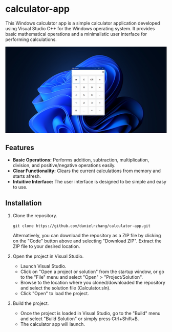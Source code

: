 # calculator-app
This Windows calculator app is a simple calculator application developed using Visual Studio C++ for the Windows operating system. It provides basic mathematical operations and a minimalistic user interface for performing calculations.

![](/images/display.png)

## Features
* **Basic Operations:** Performs addition, subtraction, multiplication, division, and positive/negative operations easily.
* **Clear Functionality:** Clears the current calculations from memory and starts afresh.
* **Intuitive Interface:** The user interface is designed to be simple and easy to use.

## Installation
1. Clone the repository.

    `git clone https://github.com/danielrzhang/calculator-app.git`

    Alternatively, you can download the repository as a ZIP file by clicking on the "Code" button above and selecting "Download ZIP". Extract the ZIP file to your desired location.

2. Open the project in Visual Studio.
    * Launch Visual Studio.
    * Click on "Open a project or solution" from the startup window, or go to the "File" menu and select "Open" > "Project/Solution".
    * Browse to the location where you cloned/downloaded the repository and select the solution file (Calculator.sln).
    * Click "Open" to load the project.

3. Build the project.
    * Once the project is loaded in Visual Studio, go to the "Build" menu and select "Build Solution" or simply press Ctrl+Shift+B.
    * The calculator app will launch.
